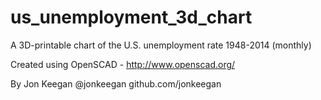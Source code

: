 # us_unemployment_3d_chart
A 3D-printable chart of the U.S. unemployment rate 1948-2014 (monthly)

Created using OpenSCAD - http://www.openscad.org/

By Jon Keegan 
@jonkeegan
github.com/jonkeegan
